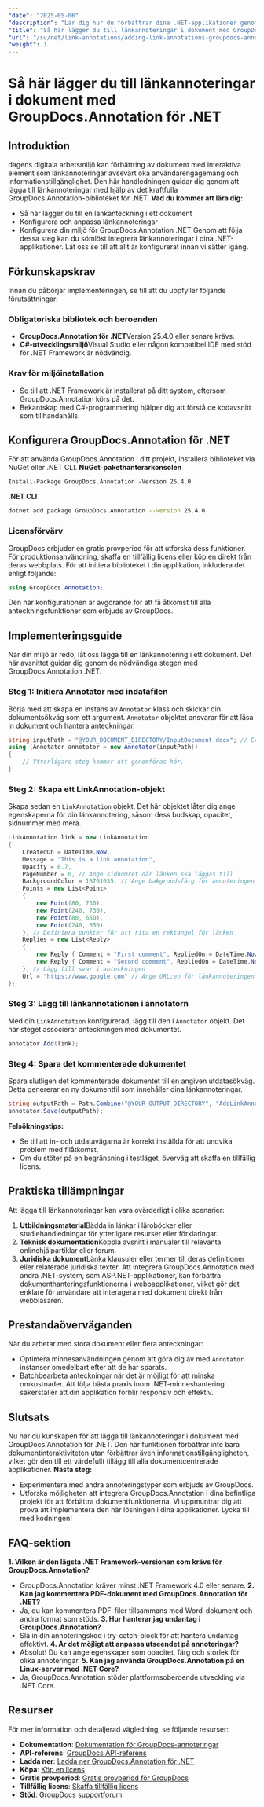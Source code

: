 ```yaml
---
"date": "2025-05-06"
"description": "Lär dig hur du förbättrar dina .NET-applikationer genom att lägga till interaktiva länkannoteringar med hjälp av det kraftfulla GroupDocs.Annotation-biblioteket. Följ vår steg-för-steg-guide och förbättra dokumentinteraktiviteten idag."
"title": "Så här lägger du till länkannoteringar i dokument med GroupDocs.Annotation för .NET | Utvecklarguide"
"url": "/sv/net/link-annotations/adding-link-annotations-groupdocs-annotation-dotnet/"
"weight": 1
---
```


# Så här lägger du till länkannoteringar i dokument med GroupDocs.Annotation för .NET
## Introduktion
dagens digitala arbetsmiljö kan förbättring av dokument med interaktiva element som länkannoteringar avsevärt öka användarengagemang och informationstillgänglighet. Den här handledningen guidar dig genom att lägga till länkannoteringar med hjälp av det kraftfulla GroupDocs.Annotation-biblioteket för .NET.
**Vad du kommer att lära dig:**
- Så här lägger du till en länkanteckning i ett dokument
- Konfigurera och anpassa länkannoteringar
- Konfigurera din miljö för GroupDocs.Annotation .NET
Genom att följa dessa steg kan du sömlöst integrera länkannoteringar i dina .NET-applikationer. Låt oss se till att allt är konfigurerat innan vi sätter igång.
## Förkunskapskrav
Innan du påbörjar implementeringen, se till att du uppfyller följande förutsättningar:
### Obligatoriska bibliotek och beroenden
- **GroupDocs.Annotation för .NET**Version 25.4.0 eller senare krävs.
- **C#-utvecklingsmiljö**Visual Studio eller någon kompatibel IDE med stöd för .NET Framework är nödvändig.
### Krav för miljöinstallation
- Se till att .NET Framework är installerat på ditt system, eftersom GroupDocs.Annotation körs på det.
- Bekantskap med C#-programmering hjälper dig att förstå de kodavsnitt som tillhandahålls.
## Konfigurera GroupDocs.Annotation för .NET
För att använda GroupDocs.Annotation i ditt projekt, installera biblioteket via NuGet eller .NET CLI.
**NuGet-pakethanterarkonsolen**
```shell
Install-Package GroupDocs.Annotation -Version 25.4.0
```
**.NET CLI**
```bash
dotnet add package GroupDocs.Annotation --version 25.4.0
```
### Licensförvärv
GroupDocs erbjuder en gratis provperiod för att utforska dess funktioner. För produktionsanvändning, skaffa en tillfällig licens eller köp en direkt från deras webbplats.
För att initiera biblioteket i din applikation, inkludera det enligt följande:
```csharp
using GroupDocs.Annotation;
```
Den här konfigurationen är avgörande för att få åtkomst till alla anteckningsfunktioner som erbjuds av GroupDocs.
## Implementeringsguide
När din miljö är redo, låt oss lägga till en länkannotering i ett dokument. Det här avsnittet guidar dig genom de nödvändiga stegen med GroupDocs.Annotation .NET.
### Steg 1: Initiera Annotator med indatafilen
Börja med att skapa en instans av `Annotator` klass och skickar din dokumentsökväg som ett argument. `Annotator` objektet ansvarar för att läsa in dokument och hantera anteckningar.
```csharp
string inputPath = "@YOUR_DOCUMENT_DIRECTORY/InputDocument.docx"; // Ersätt med din dokumentsökväg
using (Annotator annotator = new Annotator(inputPath))
{
    // Ytterligare steg kommer att genomföras här.
}
```
### Steg 2: Skapa ett LinkAnnotation-objekt
Skapa sedan en `LinkAnnotation` objekt. Det här objektet låter dig ange egenskaperna för din länkannotering, såsom dess budskap, opacitet, sidnummer med mera.
```csharp
LinkAnnotation link = new LinkAnnotation
{
    CreatedOn = DateTime.Now,
    Message = "This is a link annotation",
    Opacity = 0.7,
    PageNumber = 0, // Ange sidnumret där länken ska läggas till
    BackgroundColor = 16761035, // Ange bakgrundsfärg för annoteringen
    Points = new List<Point>
    {
        new Point(80, 730),
        new Point(240, 730),
        new Point(80, 650),
        new Point(240, 650)
    }, // Definiera punkter för att rita en rektangel för länken
    Replies = new List<Reply>
    {
        new Reply { Comment = "First comment", RepliedOn = DateTime.Now },
        new Reply { Comment = "Second comment", RepliedOn = DateTime.Now }
    }, // Lägg till svar i anteckningen
    Url = "https://www.google.com" // Ange URL:en för länkannoteringen
};
```
### Steg 3: Lägg till länkannotationen i annotatorn
Med din `LinkAnnotation` konfigurerad, lägg till den i `Annotator` objekt. Det här steget associerar anteckningen med dokumentet.
```csharp
annotator.Add(link);
```
### Steg 4: Spara det kommenterade dokumentet
Spara slutligen det kommenterade dokumentet till en angiven utdatasökväg. Detta genererar en ny dokumentfil som innehåller dina länkannoteringar.
```csharp
string outputPath = Path.Combine("@YOUR_OUTPUT_DIRECTORY", "AddLinkAnnotation-output.docx");
annotator.Save(outputPath);
```
**Felsökningstips:**
- Se till att in- och utdatavägarna är korrekt inställda för att undvika problem med filåtkomst.
- Om du stöter på en begränsning i testläget, överväg att skaffa en tillfällig licens.
## Praktiska tillämpningar
Att lägga till länkannoteringar kan vara ovärderligt i olika scenarier:
1. **Utbildningsmaterial**Bädda in länkar i läroböcker eller studiehandledningar för ytterligare resurser eller förklaringar.
2. **Teknisk dokumentation**Koppla avsnitt i manualer till relevanta onlinehjälpartiklar eller forum.
3. **Juridiska dokument**Länka klausuler eller termer till deras definitioner eller relaterade juridiska texter.
Att integrera GroupDocs.Annotation med andra .NET-system, som ASP.NET-applikationer, kan förbättra dokumenthanteringsfunktionerna i webbapplikationer, vilket gör det enklare för användare att interagera med dokument direkt från webbläsaren.
## Prestandaöverväganden
När du arbetar med stora dokument eller flera anteckningar:
- Optimera minnesanvändningen genom att göra dig av med `Annotator` instanser omedelbart efter att de har sparats.
- Batchbearbeta anteckningar när det är möjligt för att minska omkostnader.
Att följa bästa praxis inom .NET-minneshantering säkerställer att din applikation förblir responsiv och effektiv.
## Slutsats
Nu har du kunskapen för att lägga till länkannoteringar i dokument med GroupDocs.Annotation för .NET. Den här funktionen förbättrar inte bara dokumentinteraktiviteten utan förbättrar även informationstillgängligheten, vilket gör den till ett värdefullt tillägg till alla dokumentcentrerade applikationer.
**Nästa steg:**
- Experimentera med andra annoteringstyper som erbjuds av GroupDocs.
- Utforska möjligheten att integrera GroupDocs.Annotation i dina befintliga projekt för att förbättra dokumentfunktionerna.
Vi uppmuntrar dig att prova att implementera den här lösningen i dina applikationer. Lycka till med kodningen!
## FAQ-sektion
**1. Vilken är den lägsta .NET Framework-versionen som krävs för GroupDocs.Annotation?**
   - GroupDocs.Annotation kräver minst .NET Framework 4.0 eller senare.
**2. Kan jag kommentera PDF-dokument med GroupDocs.Annotation för .NET?**
   - Ja, du kan kommentera PDF-filer tillsammans med Word-dokument och andra format som stöds.
**3. Hur hanterar jag undantag i GroupDocs.Annotation?**
   - Slå in din annoteringskod i try-catch-block för att hantera undantag effektivt.
**4. Är det möjligt att anpassa utseendet på annoteringar?**
   - Absolut! Du kan ange egenskaper som opacitet, färg och storlek för olika annoteringar.
**5. Kan jag använda GroupDocs.Annotation på en Linux-server med .NET Core?**
   - Ja, GroupDocs.Annotation stöder plattformsoberoende utveckling via .NET Core.
## Resurser
För mer information och detaljerad vägledning, se följande resurser:
- **Dokumentation**: [Dokumentation för GroupDocs-annoteringar](https://docs.groupdocs.com/annotation/net/)
- **API-referens**: [GroupDocs API-referens](https://reference.groupdocs.com/annotation/net/)
- **Ladda ner**: [Ladda ner GroupDocs.Annotation för .NET](https://releases.groupdocs.com/annotation/net/)
- **Köpa**: [Köp en licens](https://purchase.groupdocs.com/buy)
- **Gratis provperiod**: [Gratis provperiod för GroupDocs](https://releases.groupdocs.com/annotation/net/)
- **Tillfällig licens**: [Skaffa tillfällig licens](https://purchase.groupdocs.com/temporary-license/)
- **Stöd**: [GroupDocs supportforum](https://forum.groupdocs.com/c/annotation/)